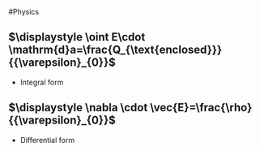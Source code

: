 #Physics
## $\displaystyle \oint E\cdot \mathrm{d}a=\frac{Q_{\text{enclosed}}}{{\varepsilon}_{0}}$
* Integral form
## $\displaystyle \nabla \cdot \vec{E}=\frac{\rho}{{\varepsilon}_{0}}$
* Differential form